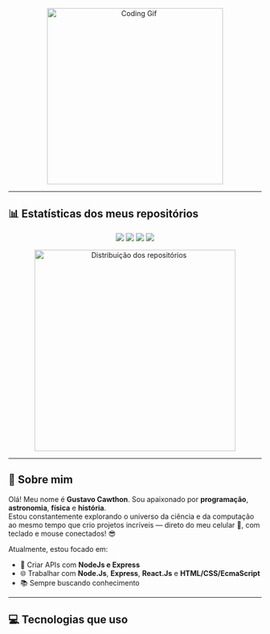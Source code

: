 
<!-- GIF no topo -->
<p align="center">
  <img src="https://media.giphy.com/media/qgQUggAC3Pfv687qPC/giphy.gif" width="350" alt="Coding Gif">
</p>

---

## 📊 Estatísticas dos meus repositórios

<p align="center">
  <img src="https://img.shields.io/badge/Java-2%20repositórios-red?style=for-the-badge&logo=java&logoColor=white" />
  <img src="https://img.shields.io/badge/Node.js-5%20repositórios-green?style=for-the-badge&logo=node.js&logoColor=white" />
  <img src="https://img.shields.io/badge/Go-1%20repositório-blue?style=for-the-badge&logo=go&logoColor=white" />
  <img src="https://img.shields.io/badge/React-3%20repositórios-61DAFB?style=for-the-badge&logo=react&logoColor=black" />
</p>

<p align="center">
  <img src="https://github.com/GustavoCawthon8/blob/main/chart.svg" alt="Distribuição dos repositórios" width="400"/>
</p>

---

## 🔭 Sobre mim

Olá! Meu nome é **Gustavo Cawthon**. Sou apaixonado por **programação**, **astronomia**, **física** e **história**.  
Estou constantemente explorando o universo da ciência e da computação ao mesmo tempo que crio projetos incríveis — direto do meu celular 📱, com teclado e mouse conectados! 😎

Atualmente, estou focado em:

- 🚀 Criar APIs com **NodeJs e Express**
- 🌐 Trabalhar com **Node.Js**, **Express**, **React.Js** e **HTML/CSS/EcmaScript**
- 📚 Sempre buscando conhecimento

---

## 💻 Tecnologias que uso
